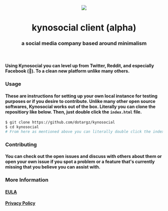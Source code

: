 <div align="center">
  <img src="./meta/favicon.ico"><br>
  <h1 align="center">kynosocial client (alpha)</h1>
  <h3 align="center">a social media company based around minimalism</h3>
</div>
<br>

<h4>Using Kynosocial you can level up from Twitter, Reddit, and especially Facebook (🤨). To a clean new platform unlike many others.</h4>

### Usage

#### These are instructions for setting up your own local instance for testing purposes or if you desire to contribute. Unlike many other open source softwares, Kynosocial works out of the box. Literally you can clone the repositiory like below. Then, just double click the `index.html` file.

```bash
$ git clone https://github.com/dotargz/kynosocial
$ cd kynosocial
# From here as mentioned above you can literally double click the index.html file it'll open in your default browser
```

### Contributing

#### You can check out the open issues and discuss with others about them or open your own issue if you spot a problem or a feature that's currently missing that you believe you can assist with.

### More Information

#### [EULA](https://kyno.social/?page=eula)
#### [Privacy Policy](https://kyno.social/?page=privacy)

